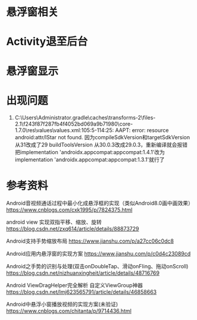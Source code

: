# 悬浮窗相关
# Activity退至后台



# 悬浮窗显示



# 出现问题
1. C:\Users\Administrator\.gradle\caches\transforms-2\files-2.1\f243f87f287fb4f4052bd069a9b71980\core-1.7.0\res\values\values.xml:105:5-114:25: AAPT: error: resource android:attr/lStar not found.
因为compileSdkVersion和targetSdkVersion 从31改成了29 buildToolsVersion 从30.0.3改成29.0.3，重新编译就会报错
把implementation 'androidx.appcompat:appcompat:1.4.1'改为implementation 'androidx.appcompat:appcompat:1.3.1'就行了


# 参考资料  
Android音视频通话过程中最小化成悬浮框的实现（类似Android8.0画中画效果）  
https://www.cnblogs.com/cxk1995/p/7824375.html  

android view 实现双指平移、缩放、旋转
https://blog.csdn.net/zxq614/article/details/88873729

Android支持手势缩放布局
https://www.jianshu.com/p/a27cc06c0dc8

Android应用内悬浮窗的实现方案
https://www.jianshu.com/p/c0d4c23089cd

Android之手势的识别与处理(双击onDoubleTap、滑动onFling、拖动onScroll)
https://blog.csdn.net/nizhuanxingheit/article/details/48716769

Android ViewDragHelper完全解析 自定义ViewGroup神器
https://blog.csdn.net/lmj623565791/article/details/46858663

Android中悬浮小窗播放视频的实现方案(未验证)
https://www.cnblogs.com/chitanta/p/9714436.html














